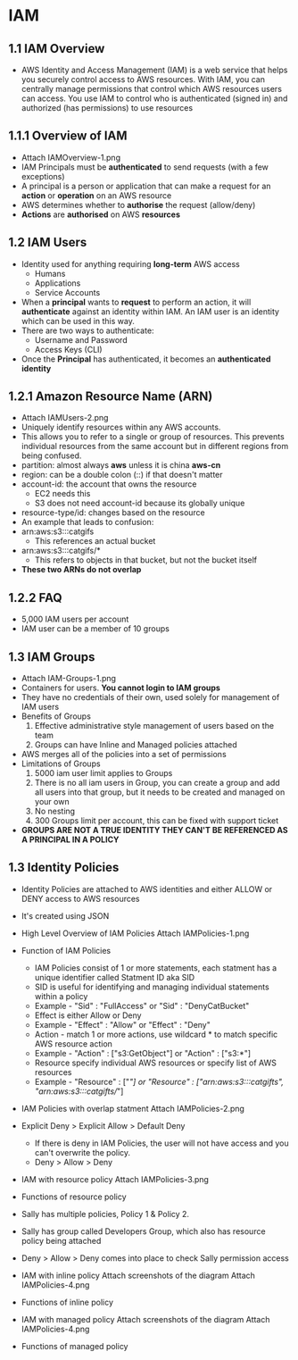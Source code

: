 # IAM 
## 1.1 IAM Overview

* AWS Identity and Access Management (IAM) is a web service that helps you securely control access to AWS resources. With IAM, you can centrally manage     permissions that control which AWS resources users can access. You use IAM to control who is authenticated (signed in) and authorized (has permissions) to use resources

## 1.1.1 Overview of IAM

* Attach IAMOverview-1.png
* IAM Principals must be **authenticated** to send requests (with a few exceptions)
* A principal is a person or application that can make a request for an **action** or **operation** on an AWS resource 
* AWS determines whether to **authorise** the request (allow/deny)
* **Actions** are **authorised** on AWS **resources** 

## 1.2 IAM Users
* Identity used for anything requiring **long-term** AWS access
    * Humans
    * Applications
    * Service Accounts
* When a **principal** wants to **request** to perform an action, it will **authenticate** against an identity within IAM. An IAM user is an identity which can be used in this way.
* There are two ways to authenticate:
    * Username and Password
    * Access Keys (CLI)
* Once the **Principal** has authenticated, it becomes an **authenticated identity**

## 1.2.1 Amazon Resource Name (ARN)
* Attach IAMUsers-2.png
* Uniquely identify resources within any AWS accounts.
* This allows you to refer to a single or group of resources. This prevents individual resources from the same account but in different regions from being confused.
* partition: almost always **aws** unless it is china **aws-cn**
* region: can be a double colon (::) if that doesn't matter
* account-id: the account that owns the resource
    * EC2 needs this
    * S3 does not need account-id because its globally unique
* resource-type/id: changes based on the resource
* An example that leads to confusion:
* arn:aws:s3:::catgifs
    * This references an actual bucket
* arn:aws:s3:::catgifs/*
    * This refers to objects in that bucket, but not the bucket itself
* **These two ARNs do not overlap**

## 1.2.2 FAQ
* 5,000 IAM users per account
* IAM user can be a member of 10 groups

## 1.3 IAM Groups 
* Attach IAM-Groups-1.png
* Containers for users. **You cannot login to IAM groups** 
* They have no credentials of their own, used solely for management of IAM users
* Benefits of Groups
    1. Effective administrative style management of users based on the team
    2. Groups can have Inline and Managed policies attached
* AWS merges all of the policies into a set of permissions 
* Limitations of Groups
    1. 5000 iam user limit applies to Groups
    2. There is no all iam users in Group, you can create a group and add all users into that group, but it needs to be created and managed on your own
    3. No nesting
    4. 300 Groups limit per account, this can be fixed with support ticket 
* **GROUPS ARE NOT A TRUE IDENTITY THEY CAN'T BE REFERENCED AS A PRINCIPAL IN A POLICY**

## 1.3 Identity Policies
* Identity Policies are attached to AWS identities and either ALLOW or DENY access to AWS resources
* It's created using JSON

* High Level Overview of IAM Policies
Attach IAMPolicies-1.png

* Function of IAM Policies
    * IAM Policies consist of 1 or more statements, each statment has a unique identifier called Statment ID aka SID 
    * SID is useful for identifying and managing individual statements within a policy
    * Example - "Sid" : "FullAccess" or "Sid" : "DenyCatBucket"
    * Effect is either Allow or Deny
    * Example - "Effect" : "Allow" or "Effect" : "Deny" 
    * Action - match 1 or more actions, use wildcard * to match specific AWS resource action
    * Example - "Action" : ["s3:GetObject"] or "Action" : ["s3:*"]
    * Resource specify individual AWS resources or specify list of AWS resources
    * Example - "Resource" : ["*"] or "Resource" : ["arn:aws:s3:::catgifts", "arn:aws:s3:::catgifts/*"]

* IAM Policies with overlap statment
Attach IAMPolicies-2.png

* Explicit Deny > Explicit Allow > Default Deny
    * If there is deny in IAM Policies, the user will not have access and you can't overwrite the policy.
    * Deny > Allow > Deny

* IAM with resource policy
Attach IAMPolicies-3.png

* Functions of resource policy

* Sally has multiple policies, Policy 1 & Policy 2.
* Sally has group called Developers Group, which also has resource policy being attached
* Deny > Allow > Deny comes into place to check Sally permission access

* IAM with inline policy
Attach screenshots of the diagram
Attach IAMPolicies-4.png

* Functions of inline policy

* IAM with managed policy
Attach screenshots of the diagram
Attach IAMPolicies-4.png
    
* Functions of managed policy

